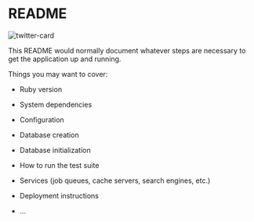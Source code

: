 # README

![twitter-card](https://user-images.githubusercontent.com/70502790/107443909-fe35fd80-6b7c-11eb-8f53-38a3c68f219a.png)

This README would normally document whatever steps are necessary to get the
application up and running.

Things you may want to cover:

* Ruby version

* System dependencies

* Configuration

* Database creation

* Database initialization

* How to run the test suite

* Services (job queues, cache servers, search engines, etc.)

* Deployment instructions

* ...
